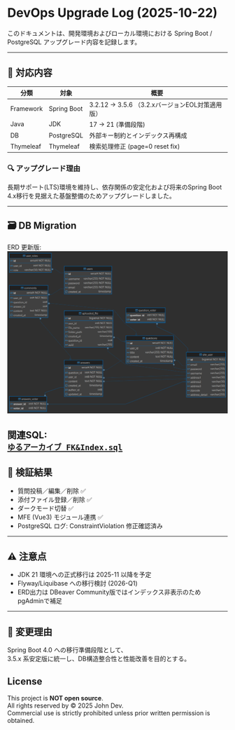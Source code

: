 # DevOps Upgrade Log (2025-10-22)
このドキュメントは、開発環境およびローカル環境における
Spring Boot / PostgreSQL アップグレード内容を記録します。

---

## 🔧 対応内容
| 分類 | 対象 | 概要 |
|------|------|------|
| Framework | Spring Boot | 3.2.12 → 3.5.6 （3.2.xバージョンEOL対策適用版） |
| Java | JDK | 17 → 21 (準備段階) |
| DB | PostgreSQL | 外部キー制約とインデックス再構成 |
| Thymeleaf | Thymeleaf | 検索処理修正 (page=0 reset fix) |

### 🔍 アップグレード理由
長期サポート(LTS)環境を維持し、依存関係の安定化および将来のSpring Boot 4.x移行を見据えた基盤整備のためアップグレードしました。

---

## 🗃️ DB Migration
ERD 更新版:  
![ERD](../assets/ゆるアーカイブ修正7版_ERD.png)

関連SQL:  
[`ゆるアーカイブ_FK&Index.sql`](../sql/ゆるアーカイブ_FK&Index.sql)  
---

## 🧩 検証結果
- 質問投稿／編集／削除 ✅  
- 添付ファイル登録／削除 ✅  
- ダークモード切替 ✅  
- MFE (Vue3) モジュール連携 ✅  
- PostgreSQL ログ: ConstraintViolation 修正確認済み  

---

## ⚠️ 注意点
- JDK 21 環境への正式移行は 2025-11 以降を予定  
- Flyway/Liquibase への移行検討 (2026-Q1)  
- ERD出力は DBeaver Community版ではインデックス非表示のため pgAdminで補足

---

## 🧾 変更理由
Spring Boot 4.0 への移行準備段階として、  
3.5.x 系安定版に統一し、DB構造整合性と性能改善を目的とする。


## License
This project is **NOT open source**.  
All rights reserved by © 2025 John Dev.  
Commercial use is strictly prohibited unless prior written permission is obtained.